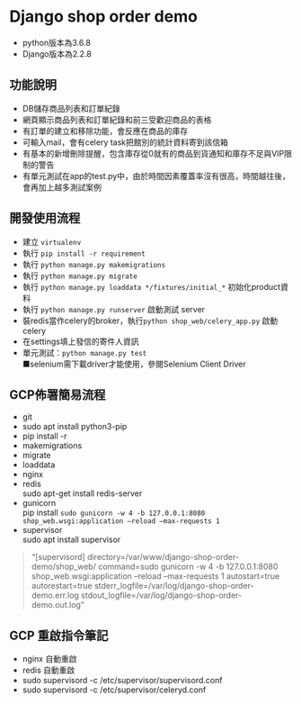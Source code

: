 # Django shop order demo

- python版本為3.6.8
- Django版本為2.2.8

## 功能說明

- DB儲存商品列表和訂單紀錄
- 網頁顯示商品列表和訂單紀錄和前三受歡迎商品的表格
- 有訂單的建立和移除功能，會反應在商品的庫存
- 可輸入mail，會有celery task把館別的統計資料寄到該信箱
- 有基本的新增刪除提醒，包含庫存從0就有的商品到貨通知和庫存不足與VIP限制的警告
- 有單元測試在app的test.py中，由於時間因素覆蓋率沒有很高，時間越往後，會再加上越多測試案例

## 開發使用流程

- 建立 `virtualenv`
- 執行 `pip install -r requirement`
- 執行 `python manage.py makemigrations`
- 執行 `python manage.py migrate`
- 執行 `python manage.py loaddata */fixtures/initial_*` 初始化product資料
- 執行 `python manage.py runserver` 啟動測試 server
- 裝redis當作celery的broker，執行`python shop_web/celery_app.py` 啟動celery
- 在settings填上發信的寄件人資訊
- 單元測試：`python manage.py test`<br>
 ■selenium需下載driver才能使用，參閱Selenium Client Driver

## GCP佈署簡易流程

- git
- sudo apt install python3-pip
- pip install -r
- makemigrations
- migrate
- loaddata
- nginx
- redis<br>
  sudo apt-get install redis-server
- gunicorn<br>
  pip install
  `sudo gunicorn -w 4 -b 127.0.0.1:8080 shop_web.wsgi:application –reload –max-requests 1`
- supervisor<br>
  sudo apt install supervisor

> “[supervisord]
directory=/var/www/django-shop-order-demo/shop_web/
command=sudo gunicorn -w 4 -b 127.0.0.1:8080 shop_web.wsgi:application –reload –max-requests 1
autostart=true
autorestart=true
stderr_logfile=/var/log/django-shop-order-demo.err.log
stdout_logfile=/var/log/django-shop-order-demo.out.log”

## GCP 重啟指令筆記
- nginx 自動重啟
- redis 自動重啟
- sudo supervisord -c /etc/supervisor/supervisord.conf
- sudo supervisord -c /etc/supervisor/celeryd.conf
